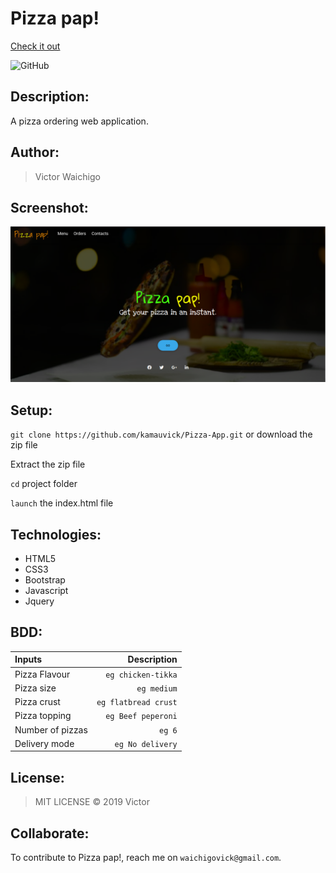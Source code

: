 # Pizza pap!
[Check it out](https://kamauvick.github.io/Pizza-App/)

![GitHub]()
## Description: 
A pizza ordering web application.

## Author:
> Victor Waichigo

## Screenshot:
<img src="images/shot.png" width="1000">

## Setup:
`git clone https://github.com/kamauvick/Pizza-App.git` or download the zip file

Extract the zip file

`cd` project folder

`launch` the index.html file

## Technologies:
* HTML5
* CSS3
* Bootstrap
* Javascript
* Jquery

## BDD:
| Inputs |  Description |
| :---         |          ---: |
| Pizza Flavour   | `eg chicken-tikka`|
| Pizza size     | `eg medium`   |
| Pizza crust    | `eg flatbread crust`   |
| Pizza topping    | `eg Beef peperoni`  |
| Number of pizzas   | `eg 6`   |
| Delivery mode   | `eg No delivery`   |

## License:
>MIT LICENSE &copy; 2019 Victor

## Collaborate:
To contribute to Pizza pap!, reach me on `waichigovick@gmail.com`.
